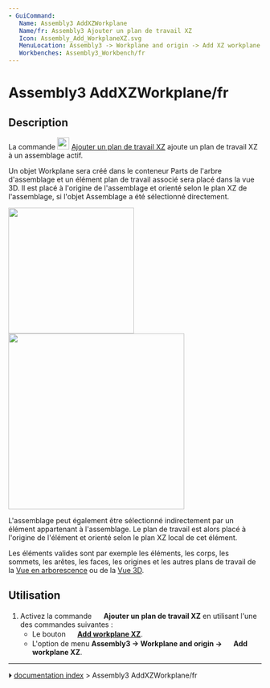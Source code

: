 ```yaml
---
- GuiCommand:
   Name: Assembly3 AddXZWorkplane
   Name/fr: Assembly3 Ajouter un plan de travail XZ
   Icon: Assembly_Add_WorkplaneXZ.svg‎‎
   MenuLocation: Assembly3 -> Workplane and origin -> Add XZ workplane
   Workbenches: Assembly3_Workbench/fr
---
```


# Assembly3 AddXZWorkplane/fr

## Description

La commande <img alt="" src=images/Assembly_Add_WorkplaneXZ.svg  style="width:24px;"> [Ajouter un plan de travail XZ](Assembly3_AddXZWorkplane/fr.md) ajoute un plan de travail XZ à un assemblage actif.

Un objet Workplane sera créé dans le conteneur Parts de l\'arbre d\'assemblage et un élément plan de travail associé sera placé dans la vue 3D. Il est placé à l\'origine de l\'assemblage et orienté selon le plan XZ de l\'assemblage, si l\'objet Assemblage a été sélectionné directement.

<img alt="" src=images/Assembly_Add_Workplane-01.png  style="width:250px;"> <img alt="" src=images/Assembly_AddXZWorkplane-03.png  style="width:350px;">

L\'assemblage peut également être sélectionné indirectement par un élément appartenant à l\'assemblage. Le plan de travail est alors placé à l\'origine de l\'élément et orienté selon le plan XZ local de cet élément.

Les éléments valides sont par exemple les éléments, les corps, les sommets, les arêtes, les faces, les origines et les autres plans de travail de la [Vue en arborescence](Tree_view/fr.md) ou de la [Vue 3D](3D_view/fr.md).

## Utilisation

1.  Activez la commande <img alt="" src=images/Assembly_Add_WorkplaneXZ.svg  style="width:16px;"> **Ajouter un plan de travail XZ** en utilisant l\'une des commandes suivantes :
    -   Le bouton **<img src="images/Assembly_Add_WorkplaneXZ.svg_" width=16px> [Add workplane XZ](Assembly3_AddXZWorkplane/fr.md)**.
    -   L\'option de menu **Assembly3 → Workplane and origin → <img src="images/Assembly_Add_WorkplaneXZ.svg_" width=16px> Add workplane XZ**.



---
⏵ [documentation index](../README.md) > Assembly3 AddXZWorkplane/fr
